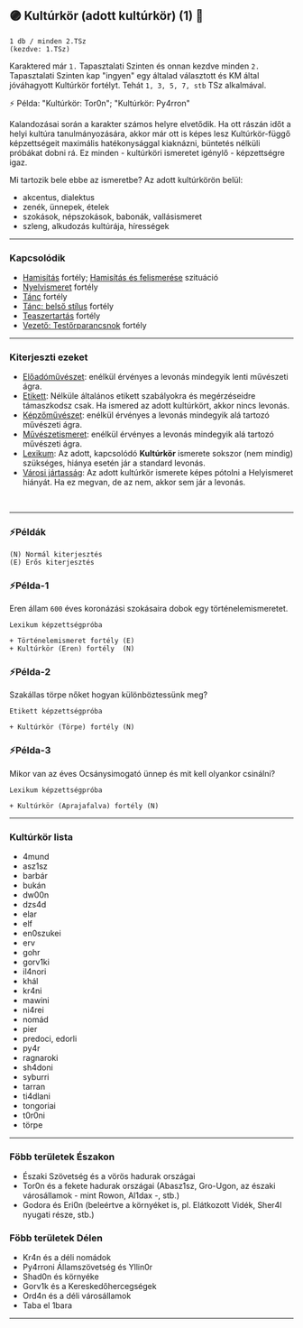 ## 🟣 Kultúrkör (adott kultúrkör) (1) 🔁

<!-- tag: md_fortely_multiple_kulturkor -->

```
1 db / minden 2.TSz
(kezdve: 1.TSz)
```

Karaktered már `1.` Tapasztalati Szinten és onnan kezdve minden `2.` Tapasztalati Szinten kap "ingyen" egy általad választott és KM által jóváhagyott Kultúrkör fortélyt. Tehát `1, 3, 5, 7, stb` TSz alkalmával.

⚡ Példa: "Kultúrkör: Tor0n"; "Kultúrkör: Py4rron"

Kalandozásai során a karakter számos helyre elvetődik. Ha ott rászán időt a helyi kultúra tanulmányozására, akkor már ott is képes lesz Kultúrkör-függő képzettségeit maximális hatékonysággal kiaknázni, büntetés nélküli próbákat dobni rá. Ez minden - kultúrköri ismeretet igénylő - képzettségre igaz.

Mi tartozik bele ebbe az ismeretbe? Az adott kultúrkörön belül:
- akcentus, dialektus
- zenék, ünnepek, ételek
- szokások, népszokások, babonák, vallásismeret
- szleng, alkudozás kultúrája, hírességek

---
### Kapcsolódik

- [Hamisítás](../fortelyok.altalanos/hamisitas.md) fortély; [Hamisítás és felismerése](../szituaciok/hamisitas_es_felismerese.md) szituáció
- [Nyelvismeret](nyelvismeret.md) fortély
- [Tánc](../fortelyok.szabad/tanc.md) fortély
- [Tánc: belső stílus](../fortelyok.szabad/tanc_belso_stilus.md) fortély
- [Teaszertartás](../fortelyok.szabad/teaszertartas.md) fortély
- [Vezető: Testőrparancsnok](../fortelyok.harci/vezeto_testorparancsnok.md) fortély

---
### Kiterjeszti ezeket

- [Előadóművészet](../kepzettsegek.szekunder/eloadomuveszet.md): enélkül érvényes a levonás mindegyik lenti művészeti ágra.
- [Etikett](../kepzettsegek.szekunder/etikett.md): Nélküle általános etikett szabályokra és megérzéseidre támaszkodsz csak. Ha ismered az adott kultúrkört, akkor nincs levonás.
- [Képzőművészet](../kepzettsegek.szekunder/kepzomuveszet.md): enélkül érvényes a levonás mindegyik alá tartozó művészeti ágra.
- [Művészetismeret](../kepzettsegek.szekunder/muveszetismeret.md): enélkül érvényes a levonás mindegyik alá tartozó művészeti ágra.
- [Lexikum](../kepzettsegek.szekunder/lexikum.md): Az adott, kapcsolódó **Kultúrkör** ismerete sokszor (nem mindig) szükséges, hiánya esetén jár a standard levonás.
- [Városi jártasság](../kepzettsegek.szekunder/varosi_jartassag.md): Az adott kultúrkör ismerete képes pótolni a Helyismeret hiányát. Ha ez megvan, de az nem, akkor sem jár a levonás.

<br />

---
### ⚡Példák

```
(N) Normál kiterjesztés
(E) Erős kiterjesztés
```

### ⚡Példa-1

Eren állam `600` éves koronázási szokásaira dobok egy történelemismeretet.

```
Lexikum képzettségpróba

+ Történelemismeret fortély (E)
+ Kultúrkör (Eren) fortély  (N)
```

### ⚡Példa-2

Szakállas törpe nőket hogyan különböztessünk meg?

```
Etikett képzettségpróba

+ Kultúrkör (Törpe) fortély (N)
```

### ⚡Példa-3

Mikor van az éves Ocsánysimogató ünnep és mit kell olyankor csinálni?


```
Lexikum képzettségpróba

+ Kultúrkör (Aprajafalva) fortély (N)
```

---
### Kultúrkör lista

- 4mund
- asz1sz
- barbár
- bukán
- dw00n
- dzs4d
- elar
- elf
- en0szukei
- erv
- gohr
- gorv1ki
- il4nori
- khál
- kr4ni
- mawini
- ni4rei
- nomád
- pier
- predoci, edorli
- py4r
- ragnaroki
- sh4doni
- syburri
- tarran
- ti4dlani
- tongoriai
- t0r0ni
- törpe


---
### Föbb területek Északon

- Északi Szövetség és a vörös hadurak országai
- Tor0n és a fekete hadurak országai (Abasz1sz, Gro-Ugon, az északi városállamok - mint Rowon, Al1dax -, stb.)
- Godora és Eri0n (beleértve a környéket is, pl. Elátkozott Vidék, Sher4l nyugati része, stb.)

### Föbb területek Délen

- Kr4n és a déli nomádok
- Py4rroni Államszövetség és Yllin0r
- Shad0n és környéke
- Gorv1k és a Kereskedőhercegségek
- Ord4n és a déli városállamok
- Taba el 1bara

---
